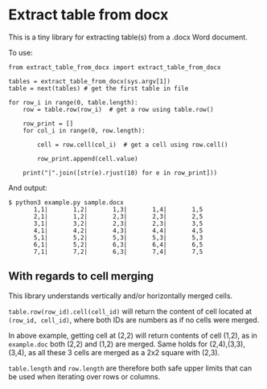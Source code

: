 Extract table from docx
=======================

This is a tiny library for extracting table(s) from a .docx Word document.

To use:

```
from extract_table_from_docx import extract_table_from_docx

tables = extract_table_from_docx(sys.argv[1])
table = next(tables) # get the first table in file

for row_i in range(0, table.length):
    row = table.row(row_i)  # get a row using table.row()

    row_print = []
    for col_i in range(0, row.length):

        cell = row.cell(col_i)  # get a cell using row.cell()

        row_print.append(cell.value)
    
    print("|".join([str(e).rjust(10) for e in row_print]))
```

And output:

```
$ python3 example.py sample.docx  
       1,1|       1,2|       1,3|       1,4|       1,5
       2,1|       1,2|       2,3|       2,3|       2,5
       3,1|       3,2|       2,3|       2,3|       3,5
       4,1|       4,2|       4,3|       4,4|       4,5
       5,1|       5,2|       5,3|       5,3|       5,3
       6,1|       5,2|       6,3|       6,4|       6,5
       7,1|       7,2|       6,3|       7,4|       7,5
```

## With regards to cell merging

This library understands vertically and/or horizontally merged cells.

`table.row(row_id).cell(cell_id)` will return the content of cell located
at `(row_id, cell_id)`, where both IDs are numbers as if no cells were merged.

In above example, getting cell at (2,2) will return contents of cell (1,2), as
in `example.doc` both (2,2) and (1,2) are merged. Same holds for (2,4),(3,3),
(3,4), as all these 3 cells are merged as a 2x2 square with (2,3).

`table.length` and `row.length` are therefore both safe upper limits that can
be used when iterating over rows or columns.